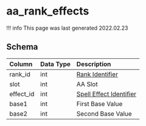 # aa_rank_effects

!!! info
	This page was last generated 2022.02.23

## Schema

| Column | Data Type | Description |
| :--- | :--- | :--- |
| rank_id | int | [Rank Identifier](aa_ranks.md) |
| slot | int | AA Slot |
| effect_id | int | [Spell Effect Identifier](../../../../server/spells/spell-effect-ids) |
| base1 | int | First Base Value |
| base2 | int | Second Base Value |

